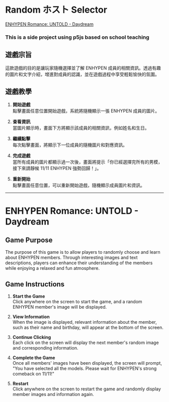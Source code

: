 # Random ホスト Selector
[ENHYPEN Romance: UNTOLD - Daydream](https://beliftlab.com/artist/profile/ENHYPEN?lang=en)
### This is a side project using p5js based on school teaching

## 遊戲宗旨
這款遊戲的目的是讓玩家隨機選擇並了解 ENHYPEN 成員的相關資訊。透過有趣的圖片和文字介紹，增進對成員的認識，並在遊戲過程中享受輕鬆愉快的氛圍。

## 遊戲教學
1. **開始遊戲**  
   點擊畫面任意位置開始遊戲，系統將隨機顯示一張 ENHYPEN 成員的圖片。

2. **查看資訊**  
   當圖片顯示時，畫面下方將顯示該成員的相關資訊，例如姓名和生日。

3. **繼續點擊**  
   每次點擊畫面，將顯示下一位成員的隨機圖片和對應資訊。

4. **完成遊戲**  
   當所有成員的圖片都顯示過一次後，畫面將提示「你已經選擇完所有的男模，接下來請靜候 11/11 ENHYPEN 強勢回歸！」。

5. **重新開始**  
   點擊畫面任意位置，可以重新開始遊戲，隨機顯示成員圖片和資訊。

---

# ENHYPEN Romance: UNTOLD - Daydream

## Game Purpose
The purpose of this game is to allow players to randomly choose and learn about ENHYPEN members. Through interesting images and text descriptions, players can enhance their understanding of the members while enjoying a relaxed and fun atmosphere.

## Game Instructions
1. **Start the Game**  
   Click anywhere on the screen to start the game, and a random ENHYPEN member's image will be displayed.

2. **View Information**  
   When the image is displayed, relevant information about the member, such as their name and birthday, will appear at the bottom of the screen.

3. **Continue Clicking**  
   Each click on the screen will display the next member's random image and corresponding information.

4. **Complete the Game**  
   Once all members' images have been displayed, the screen will prompt, "You have selected all the models. Please wait for ENHYPEN's strong comeback on 11/11!"

5. **Restart**  
   Click anywhere on the screen to restart the game and randomly display member images and information again.
